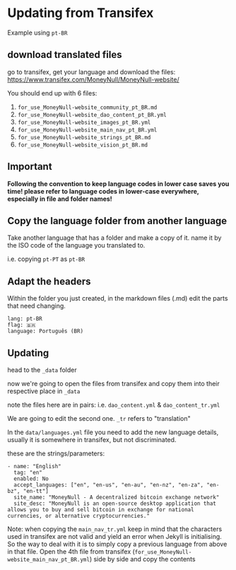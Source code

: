 Updating from Transifex
=====

Example using `pt-BR`


download translated files
----
go to transifex, get your language and download the files:
https://www.transifex.com/MoneyNull/MoneyNull-website/

You should end up with 6 files:
1. `for_use_MoneyNull-website_community_pt_BR.md`
2. `for_use_MoneyNull-website_dao_content_pt_BR.yml`
3. `for_use_MoneyNull-website_images_pt_BR.yml`
4. `for_use_MoneyNull-website_main_nav_pt_BR.yml`
5. `for_use_MoneyNull-website_strings_pt_BR.md`
6. `for_use_MoneyNull-website_vision_pt_BR.md`


Important
---

**Following the convention to keep language codes in lower case saves you time! please refer to language codes in lower-case everywhere, especially in file and folder names!**

Copy the language folder from another language
----

Take another language that has a folder and make a copy of it. name it by the ISO code of the language you translated to.

i.e. copying `pt-PT` as `pt-BR`


Adapt the headers
----

Within the folder you just created, in the markdown files (.md)
edit the parts that need changing.

```
lang: pt-BR
flag: 🇧🇷
language: Português (BR)
```

Updating
---

head to the `_data` folder

now we're going to open the files from transifex and copy them into their respective place in `_data`

note the files here are in pairs: i.e. `dao_content.yml` & `dao_content_tr.yml`

We are going to edit the second one. `_tr` refers to "translation"

In the `data/languages.yml` file you need to add the new language details, usually it is somewhere in transifex, but not discriminated.

these are the strings/parameters:
```
- name: "English"
  tag: "en"
  enabled: No
  accept_languages: ["en", "en-us", "en-au", "en-nz", "en-za", "en-bz", "en-tt"]
  site_name: "MoneyNull - A decentralized bitcoin exchange network"
  site_desc: "MoneyNull is an open-source desktop application that allows you to buy and sell bitcoin in exchange for national currencies, or alternative cryptocurrencies."
```


Note: when copying the `main_nav_tr.yml` keep in mind that the characters used in transifex are not valid and yield an error when Jekyll is initialising. So the way to deal with it is to simply copy a previous language from above in that file. Open the 4th file from transifex (`for_use_MoneyNull-website_main_nav_pt_BR.yml`) side by side and copy the contents
